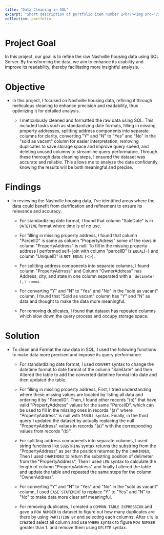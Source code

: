 ```yaml
---
title: "Data Cleaning in SQL"
excerpt: "Short description of portfolio item number 1<br/><img src='/images/500x300.png'>"
collection: portfolio
---
```


Project Goal
=====

In this project, our goal is to refine the raw Nashville housing data using SQL Server. By transforming the data, we aim to enhance its usability and improve its readability, thereby facilitating more insightful analysis.

Objective
=====

* In this project, I focused on Nashville housing data, refining it through meticulous cleaning to enhance precision and readability, thus optimizing it for detailed analysis.

    - I meticulously cleaned and formatted the raw data using SQL. This included tasks such as standardizing date formats, filling in missing property addresses, splitting address components into separate columns for clarity, converting "Y" and "N" to "Yes" and "No" in the "sold as vacant" column for easier interpretation, removing duplicates to save storage space and improve query speed, and deleting unused columns to streamline query performance. Through these thorough data cleaning steps, I ensured the dataset was accurate and reliable. This allows me to analyze the data confidently, knowing the results will be both meaningful and precise.

Findings
=====

*   In reviewing the Nashville housing data, I've identified areas where the data could benefit from clarification and refinement to ensure its relevance and accuracy.

    - For standardizing date format, I found that column "SaleDate" is in `DATETIME` format where time is of no use.

    - For filling in missing property address, I found that column "ParcelID" is same as column "PropertyAdress" some of the rows in column "PropertyAddress" is null. To fill in the missing property address I performed self- join with column "parcelID" is `EQUAL`(=) and column "UniqueID" is `NOT EQUAL` (<>).
 
    - For splitting address components into separate columns, I found column "PropertyAdrress" and Column "OwnerAddress" has Address, city, and state in one column seperated with a ` delimeter (,) comma`.

    - For converting "Y" and "N" to "Yes" and "No" in the "sold as vacant" column, I found that "Sold as vacant" column has "Y" and "N" as data and thought to make the data more meaningful. 

    - For removing duplicates, I found that dataset has repeated columns which slow down the query process and occupy storage space. 

Solution
=====

* To clean and Format the raw data in SQL, I used the following functions to make data more precised and improve its query performance. 

    - For standardizing date format, I used `CONVERT` syntax to change the datetime format to date format of the column "SaleDate" and then Altered the table to add the converted datetime format into date and then updated the table. 

    - For filling in missing property address, First, I tried understanding where these missing values are located by listing all data and ordering it by "ParcelID". Then, I found other records "(b)" that have valid "PropertyAddress" values for the same "ParcelID", which can be used to fill in the missing ones in records "(a)" where "PropertyAddress" is null with `ISNULL` syntax. Finally, in the third query I updated the dataset by actually replacing the null "PropertyAddress" values in records "(a)" with the corresponding values from records "(b)". 

    - For splitting address components into separate columns, I used string functions like `SUBSTRING` syntax returns the substring from the "PropertyAddress" as per the position returned by the `CHARINDEX`, Then I used `CHARINDEX` to return the substring position of delimeter from the "PropertyAddress", Then I used `LEN` syntax to calculate the length of column "PropertyAddress" and finally I altered the table and update the table and repeated the same steps for the column "OwnerAddress".

    - For converting "Y" and "N" to "Yes" and "No" in the "sold as vacant" column, I used `CASE STATEMENT` to replace "Y" to "Yes" and "N" to "No" to make data more clear anf meaningful.

    - For removing duplicates, I created a `COMMON TABLE EXPRESSION` and gave a `ROW NUMBER` to dataset to figure out how many duplicates are there by using `PARTITION BY` and selecting each columns. After `CTE` is created select all column and use `WHERE` syntax to figure `ROW NUMBER` greater than 1. and remove them using `DELETE` syntax.  